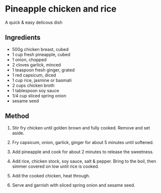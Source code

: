 # Pineapple chicken and rice
A quick & easy delicous dish

## Ingredients
- 500g chicken breast, cubed
- 1 cup fresh pineapple, cubed
- 1 onion, chopped
- 2 cloves garlick, minced
- 1 teaspoon fresh ginger, grated
- 1 red capsicum, diced
- 1 cup rice, jasmine or basmati 
- 2 cups chicken broth
- 1 tablespoon soy sauce
- 1/4 cup sliced spring onion
- sesame seed

## Method
1.	Stir fry chicken until golden brown and fully cooked. Remove and set aside.

2.	Fry capsicum, onion, garlick, ginger for about 5 minutes until softened.

3.	Add pineapple and cook for about 2 minutes to release the sweetness.

4.	Add rice, chicken stock, soy sauce, salt & pepper. Bring to the boil, then simmer covered on low until rice is cooked.

5.	Add the cooked chicken, heat through.

6.	Serve and garnish with sliced spring onion and sesame seed.